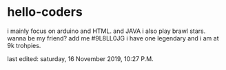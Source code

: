 # hello-coders
i mainly focus on arduino and HTML. and JAVA
i also play brawl stars.
wanna be my friend?
add me 
#9L8LL0JG
i have one legendary and i am at 9k trohpies.

last edited: saturday, 16 November 2019, 10:27 P.M.
